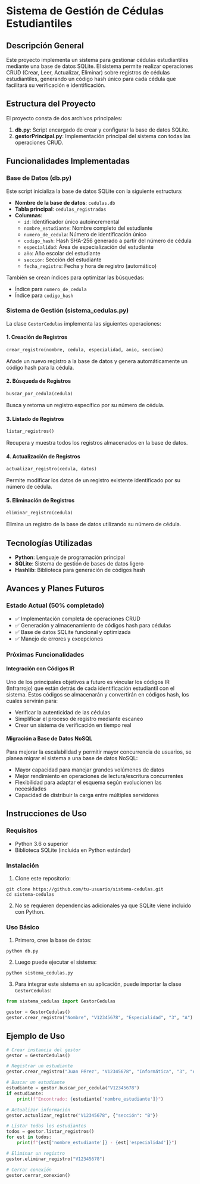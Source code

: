 # Sistema de Gestión de Cédulas Estudiantiles

## Descripción General

Este proyecto implementa un sistema para gestionar cédulas estudiantiles mediante una base de datos SQLite. El sistema permite realizar operaciones CRUD (Crear, Leer, Actualizar, Eliminar) sobre registros de cédulas estudiantiles, generando un código hash único para cada cédula que facilitará su verificación e identificación.

## Estructura del Proyecto

El proyecto consta de dos archivos principales:

1. **db.py**: Script encargado de crear y configurar la base de datos SQLite.
2. **gestorPrincipal.py**: Implementación principal del sistema con todas las operaciones CRUD.

## Funcionalidades Implementadas

### Base de Datos (db.py)

Este script inicializa la base de datos SQLite con la siguiente estructura:

- **Nombre de la base de datos**: `cedulas.db`
- **Tabla principal**: `cedulas_registradas`
- **Columnas**:
  - `id`: Identificador único autoincremental
  - `nombre_estudiante`: Nombre completo del estudiante
  - `numero_de_cedula`: Número de identificación único
  - `codigo_hash`: Hash SHA-256 generado a partir del número de cédula
  - `especialidad`: Área de especialización del estudiante
  - `año`: Año escolar del estudiante
  - `sección`: Sección del estudiante
  - `fecha_registro`: Fecha y hora de registro (automático)

También se crean índices para optimizar las búsquedas:
- Índice para `numero_de_cedula`
- Índice para `codigo_hash`

### Sistema de Gestión (sistema_cedulas.py)

La clase `GestorCedulas` implementa las siguientes operaciones:

#### 1. Creación de Registros
```python
crear_registro(nombre, cedula, especialidad, anio, seccion)
```
Añade un nuevo registro a la base de datos y genera automáticamente un código hash para la cédula.

#### 2. Búsqueda de Registros
```python
buscar_por_cedula(cedula)
```
Busca y retorna un registro específico por su número de cédula.

#### 3. Listado de Registros
```python
listar_registros()
```
Recupera y muestra todos los registros almacenados en la base de datos.

#### 4. Actualización de Registros
```python
actualizar_registro(cedula, datos)
```
Permite modificar los datos de un registro existente identificado por su número de cédula.

#### 5. Eliminación de Registros
```python
eliminar_registro(cedula)
```
Elimina un registro de la base de datos utilizando su número de cédula.

## Tecnologías Utilizadas

- **Python**: Lenguaje de programación principal
- **SQLite**: Sistema de gestión de bases de datos ligero
- **Hashlib**: Biblioteca para generación de códigos hash

## Avances y Planes Futuros

### Estado Actual (50% completado)

- ✅ Implementación completa de operaciones CRUD
- ✅ Generación y almacenamiento de códigos hash para cédulas
- ✅ Base de datos SQLite funcional y optimizada
- ✅ Manejo de errores y excepciones

### Próximas Funcionalidades

#### Integración con Códigos IR

Uno de los principales objetivos a futuro es vincular los códigos IR (Infrarrojo) que están detrás de cada identificación estudiantil con el sistema. Estos códigos se almacenarán y convertirán en códigos hash, los cuales servirán para:

- Verificar la autenticidad de las cédulas
- Simplificar el proceso de registro mediante escaneo
- Crear un sistema de verificación en tiempo real

#### Migración a Base de Datos NoSQL

Para mejorar la escalabilidad y permitir mayor concurrencia de usuarios, se planea migrar el sistema a una base de datos NoSQL:

- Mayor capacidad para manejar grandes volúmenes de datos
- Mejor rendimiento en operaciones de lectura/escritura concurrentes
- Flexibilidad para adaptar el esquema según evolucionen las necesidades
- Capacidad de distribuir la carga entre múltiples servidores

## Instrucciones de Uso

### Requisitos

- Python 3.6 o superior
- Biblioteca SQLite (incluida en Python estándar)

### Instalación

1. Clone este repositorio:
```
git clone https://github.com/tu-usuario/sistema-cedulas.git
cd sistema-cedulas
```

2. No se requieren dependencias adicionales ya que SQLite viene incluido con Python.

### Uso Básico

1. Primero, cree la base de datos:
```
python db.py
```

2. Luego puede ejecutar el sistema:
```
python sistema_cedulas.py
```

3. Para integrar este sistema en su aplicación, puede importar la clase `GestorCedulas`:
```python
from sistema_cedulas import GestorCedulas

gestor = GestorCedulas()
gestor.crear_registro("Nombre", "V12345678", "Especialidad", "3", "A")
```

## Ejemplo de Uso

```python
# Crear instancia del gestor
gestor = GestorCedulas()

# Registrar un estudiante
gestor.crear_registro("Juan Pérez", "V12345678", "Informática", "3", "A")

# Buscar un estudiante
estudiante = gestor.buscar_por_cedula("V12345678")
if estudiante:
    print(f"Encontrado: {estudiante['nombre_estudiante']}")

# Actualizar información
gestor.actualizar_registro("V12345678", {"sección": "B"})

# Listar todos los estudiantes
todos = gestor.listar_registros()
for est in todos:
    print(f"{est['nombre_estudiante']} - {est['especialidad']}")

# Eliminar un registro
gestor.eliminar_registro("V12345678")

# Cerrar conexión
gestor.cerrar_conexion()
```
